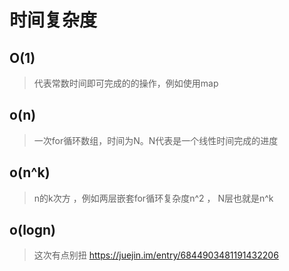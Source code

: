 # 时间复杂度

##  O(1)

> 代表常数时间即可完成的的操作，例如使用map

## o(n)

> 一次for循环数组，时间为N。N代表是一个线性时间完成的进度

## o(n^k)

> n的k次方 ，例如两层嵌套for循环复杂度n^2 ， N层也就是n^k

## o(logn)

> 这次有点别扭 https://juejin.im/entry/6844903481191432206